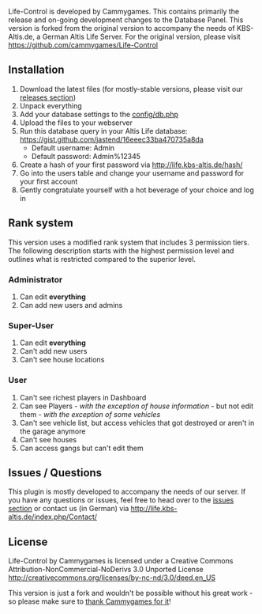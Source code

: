 Life-Control is developed by Cammygames. This contains primarily the release and on-going development changes to the Database Panel. This version is forked from the original version to accompany the needs of KBS-Altis.de, a German Altis Life Server. For the original version, please visit https://github.com/cammygames/Life-Control

## Installation

1. Download the latest files (for mostly-stable versions, please visit our [releases section](https://github.com/jastend/Life-Control/releases/tag/1.0))
2. Unpack everything
3. Add your database settings to the [config/db.php](https://github.com/jastend/Life-Control/blob/master/config/db.php)
3. Upload the files to your webserver
4. Run this database query in your Altis Life database: https://gist.github.com/jastend/16eeec33ba470735a8da
   * Default username: Admin
   * Default password: Admin%12345
6. Create a hash of your first password via http://life.kbs-altis.de/hash/
7. Go into the users table and change your username and password for your first account
8. Gently congratulate yourself with a hot beverage of your choice and log in

## Rank system

This version uses a modified rank system that includes 3 permission tiers. The following description starts with the highest permission level and outlines what is restricted compared to the superior level.

### Administrator

1. Can edit **everything**
2. Can add new users and admins
 
### Super-User

1. Can edit **everything**
2. Can't add new users
3. Can't see house locations

### User

1. Can't see richest players in Dashboard
2. Can see Players *- with the exception of house information -* but not edit them *- with the exception of some vehicles*
3. Can't see vehicle list, but access vehicles that got destroyed or aren't in the garage anymore
4. Can't see houses
5. Can access gangs but can't edit them

## Issues / Questions

This plugin is mostly developed to accompany the needs of our server. If you have any questions or issues, feel free to head over to the [issues section](https://github.com/jastend/Life-Control/issues) or contact us (in German) via http://life.kbs-altis.de/index.php/Contact/

## License

Life-Control by Cammygames is licensed under a Creative Commons Attribution-NonCommercial-NoDerivs 3.0 Unported License
http://creativecommons.org/licenses/by-nc-nd/3.0/deed.en_US

This version is just a fork and wouldn't be possible without his great work - so please make sure to [thank Cammygames for it](http://www.altisliferpg.com/topic/9201-tool-life-control-web-panel-for-altis-life/)!
